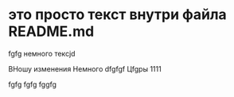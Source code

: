 # это просто текст внутри файла README.md 

fgfg немного тексjd

ВНошу изменения 
Немного dfgfgf
Цfgры 1111

fgfg fgfg fggfg
